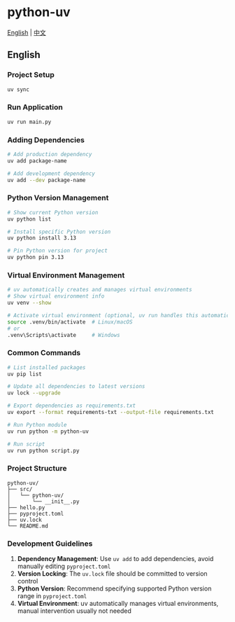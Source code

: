 # python-uv

[English](#english) | [中文](./README.md)

## English

### Project Setup

```sh
uv sync
```

### Run Application

```sh
uv run main.py
```

### Adding Dependencies

```sh
# Add production dependency
uv add package-name

# Add development dependency
uv add --dev package-name
```

### Python Version Management

```sh
# Show current Python version
uv python list

# Install specific Python version
uv python install 3.13

# Pin Python version for project
uv python pin 3.13
```

### Virtual Environment Management

```sh
# uv automatically creates and manages virtual environments
# Show virtual environment info
uv venv --show

# Activate virtual environment (optional, uv run handles this automatically)
source .venv/bin/activate  # Linux/macOS
# or
.venv\Scripts\activate     # Windows
```

### Common Commands

```sh
# List installed packages
uv pip list

# Update all dependencies to latest versions
uv lock --upgrade

# Export dependencies as requirements.txt
uv export --format requirements-txt --output-file requirements.txt

# Run Python module
uv run python -m python-uv

# Run script
uv run python script.py
```

### Project Structure

```
python-uv/
├── src/
│   └── python-uv/
│       └── __init__.py
├── hello.py
├── pyproject.toml
├── uv.lock
└── README.md
```

### Development Guidelines

1. **Dependency Management**: Use `uv add` to add dependencies, avoid manually editing `pyproject.toml`
2. **Version Locking**: The `uv.lock` file should be committed to version control
3. **Python Version**: Recommend specifying supported Python version range in `pyproject.toml`
4. **Virtual Environment**: uv automatically manages virtual environments, manual intervention usually not needed